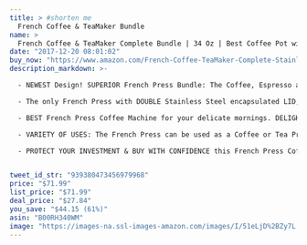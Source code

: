 ```yaml
---
title: > #shorten me
  French Coffee & TeaMaker Bundle
name: >
  French Coffee & TeaMaker Complete Bundle | 34 Oz | Best Coffee Pot with Stainless Steel & Double German Glass
date: "2017-12-20 08:01:02"
buy_now: "https://www.amazon.com/French-Coffee-TeaMaker-Complete-Stainless/dp/B00RH340WM?SubscriptionId=AKIAIA5RBQIWQVTCUEUQ&tag=coldcutdeals-20&linkCode=xm2&camp=2025&creative=165953&creativeASIN=B00RH340WM"
description_markdown: >-

  - NEWEST Design! SUPERIOR French Press Bundle: The Coffee, Espresso and Tea Maker 1 Liter (about 8 small coffee cups or 4 coffee mugs) + 1 unique SPOON made from thick stainless steel + 4 FILTER screens (The only Coffee Maker with 4 Screens System for no more grounds in your coffee) + 1 Coffee/Tea SCOOP + HARD COPY Instruction Book and Barista's Recipes. CONFIDENCE: 5 YEARS WARRANTY

  - The only French Press with DOUBLE Stainless Steel encapsulated LID, PLASTIC FREE! Built to endure high temperatures to keep your fingers SAFE, fully sealed with just a slight twist of the lid to trap aroma. Carefully crafted using unbreakable GLASS, the thermal shock-resistant carafe is MADE IN GERMANY! 4 FILTER SCREENS for all types of coffee grounds - The French Coffee Press can be used as a Tea Infuser using the unique Stainless Steel Plunger System.

  - BEST French Press Coffee Machine for your delicate mornings. DELIGHT YOUR SENSES, all throughout the day, spoiling you with the fresh smell of essential oils from coffee beans and tea leaves. With the 4-FILTER SCREEN System of the Coffee Maker Machine you will OBTAIN a CREAMY, FOAMY, VELVETY and PURE coffee and tea.

  - VARIETY OF USES: The French Press can be used as a Coffee or Tea Press Pot and it is the best way to prepare coffee, tea, iced tea, frothed milk, hot chocolate, fruit infusions, almond milk, cashew milk, plant tinctures, lemonades, rinse Quinoa & More! SAVE TIME: This is the best choice for busy people! You will obtain an appetizing cup of coffee or tea in a few moments, having only coarse coffee grounds or tea leaves and water.

  - PROTECT YOUR INVESTMENT & BUY WITH CONFIDENCE this French Press Coffee Maker. Kitchen Supreme is renowned for World Class customer service, thousands of happy customers and 100% Positive Seller Feedback on Amazon (over 8000 OUTSTANDING ratings). Because we trust the quality of our products, if something ever happens to your Coffee Press, WE WILL CHANGE IT immediately without any costs from your side.


tweet_id_str: "939380473456979968"
price: "$71.99"
list_price: "$71.99"
deal_price: "$27.84"
you_save: "$44.15 (61%)"
asin: "B00RH340WM"
image: "https://images-na.ssl-images-amazon.com/images/I/51eLjD%2BZy7L.jpg"
---
```

